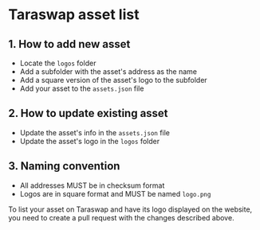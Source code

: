 # Taraswap asset list

## 1. How to add new asset

- Locate the `logos` folder
- Add a subfolder with the asset's address as the name
- Add a square version of the asset's logo to the subfolder
- Add your asset to the `assets.json` file

## 2. How to update existing asset

- Update the asset's info in the `assets.json` file
- Update the asset's logo in the `logos` folder

## 3. Naming convention

- All addresses MUST be in checksum format
- Logos are in square format and MUST be named `logo.png`

To list your asset on Taraswap and have its logo displayed on the website, you need to create a pull request with the changes described above.
